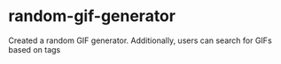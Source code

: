 # random-gif-generator
Created a random GIF generator. Additionally, users can search for GIFs based on tags
